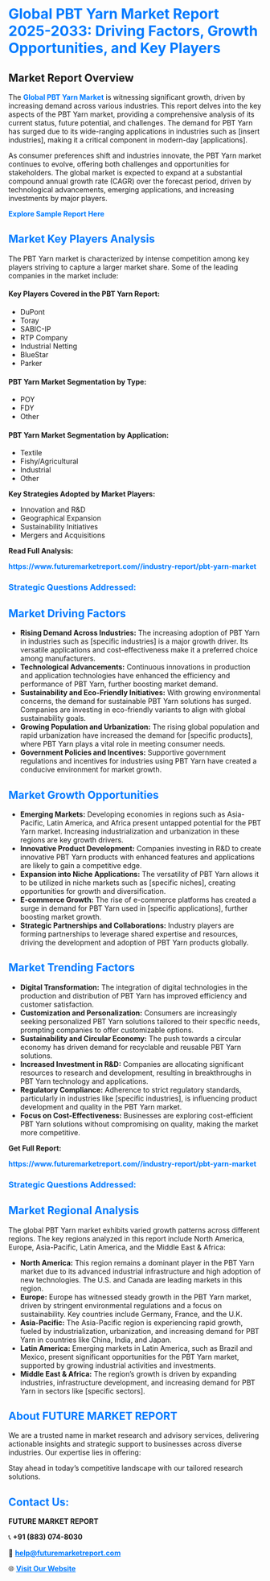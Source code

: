 <h1 style="color: #007BFF;">Global PBT Yarn Market Report 2025-2033: Driving Factors, Growth Opportunities, and Key Players</h1>

<section id="overview">
<h2>Market Report Overview</h2>
<p>The <a href="https://www.futuremarketreport.com//industry-report/pbt-yarn-market" style="color: #007BFF; text-decoration: none;"><strong>Global PBT Yarn Market</strong></a> is witnessing significant growth, driven by increasing demand across various industries. This report delves into the key aspects of the PBT Yarn market, providing a comprehensive analysis of its current status, future potential, and challenges. The demand for PBT Yarn has surged due to its wide-ranging applications in industries such as [insert industries], making it a critical component in modern-day [applications].</p>
<p>As consumer preferences shift and industries innovate, the PBT Yarn market continues to evolve, offering both challenges and opportunities for stakeholders. The global market is expected to expand at a substantial compound annual growth rate (CAGR) over the forecast period, driven by technological advancements, emerging applications, and increasing investments by major players.</p>
</section>

<section id="overview">
<p><a href="https://www.futuremarketreport.com//request-sample/reportId=49043" style="color: #007BFF; text-decoration: none;"><strong>Explore Sample Report Here</strong></a></p>
</section>

<section id="key-players">
<h2 style="color: #007BFF;">Market Key Players Analysis</h2>
<p>The PBT Yarn market is characterized by intense competition among key players striving to capture a larger market share. Some of the leading companies in the market include:</p>
<h4>Key Players Covered in the PBT Yarn Report:</h4>
<ul><li>DuPont</li><li>Toray</li><li>SABIC-IP</li><li>RTP Company</li><li>Industrial Netting</li><li>BlueStar</li><li>Parker</li></ul>
<h4>PBT Yarn Market Segmentation by Type:</h4>
<ul><li>POY</li><li>FDY</li><li>Other</li></ul>

<h4>PBT Yarn Market Segmentation by Application:</h4>
<ul><li>Textile</li><li>Fishy/Agricultural</li><li>Industrial</li><li>Other</li></ul>
<p><strong>Key Strategies Adopted by Market Players:</strong></p>
<ul>
<li>Innovation and R&D</li>
<li>Geographical Expansion</li>
<li>Sustainability Initiatives</li>
<li>Mergers and Acquisitions</li>
</ul>
</section>

<section>
<p><strong>Read Full Analysis: </strong></p><a href="https://www.futuremarketreport.com//industry-report/pbt-yarn-market" style="color: #007BFF; text-decoration: none;"><strong>https://www.futuremarketreport.com//industry-report/pbt-yarn-market</strong></a>
<h3 style="color: #007BFF;">Strategic Questions Addressed:</h3>
</section>

<section id="driving-factors">
<h2 style="color: #007BFF;">Market Driving Factors</h2>
<ul>
<li><strong>Rising Demand Across Industries:</strong> The increasing adoption of PBT Yarn in industries such as [specific industries] is a major growth driver. Its versatile applications and cost-effectiveness make it a preferred choice among manufacturers.</li>
<li><strong>Technological Advancements:</strong> Continuous innovations in production and application technologies have enhanced the efficiency and performance of PBT Yarn, further boosting market demand.</li>
<li><strong>Sustainability and Eco-Friendly Initiatives:</strong> With growing environmental concerns, the demand for sustainable PBT Yarn solutions has surged. Companies are investing in eco-friendly variants to align with global sustainability goals.</li>
<li><strong>Growing Population and Urbanization:</strong> The rising global population and rapid urbanization have increased the demand for [specific products], where PBT Yarn plays a vital role in meeting consumer needs.</li>
<li><strong>Government Policies and Incentives:</strong> Supportive government regulations and incentives for industries using PBT Yarn have created a conducive environment for market growth.</li>
</ul>
</section>

<section id="growth-opportunities">
<h2 style="color: #007BFF;">Market Growth Opportunities</h2>
<ul>
<li><strong>Emerging Markets:</strong> Developing economies in regions such as Asia-Pacific, Latin America, and Africa present untapped potential for the PBT Yarn market. Increasing industrialization and urbanization in these regions are key growth drivers.</li>
<li><strong>Innovative Product Development:</strong> Companies investing in R&D to create innovative PBT Yarn products with enhanced features and applications are likely to gain a competitive edge.</li>
<li><strong>Expansion into Niche Applications:</strong> The versatility of PBT Yarn allows it to be utilized in niche markets such as [specific niches], creating opportunities for growth and diversification.</li>
<li><strong>E-commerce Growth:</strong> The rise of e-commerce platforms has created a surge in demand for PBT Yarn used in [specific applications], further boosting market growth.</li>
<li><strong>Strategic Partnerships and Collaborations:</strong> Industry players are forming partnerships to leverage shared expertise and resources, driving the development and adoption of PBT Yarn products globally.</li>
</ul>
</section>

<section id="trending-factors">
<h2 style="color: #007BFF;">Market Trending Factors</h2>
<ul>
<li><strong>Digital Transformation:</strong> The integration of digital technologies in the production and distribution of PBT Yarn has improved efficiency and customer satisfaction.</li>
<li><strong>Customization and Personalization:</strong> Consumers are increasingly seeking personalized PBT Yarn solutions tailored to their specific needs, prompting companies to offer customizable options.</li>
<li><strong>Sustainability and Circular Economy:</strong> The push towards a circular economy has driven demand for recyclable and reusable PBT Yarn solutions.</li>
<li><strong>Increased Investment in R&D:</strong> Companies are allocating significant resources to research and development, resulting in breakthroughs in PBT Yarn technology and applications.</li>
<li><strong>Regulatory Compliance:</strong> Adherence to strict regulatory standards, particularly in industries like [specific industries], is influencing product development and quality in the PBT Yarn market.</li>
<li><strong>Focus on Cost-Effectiveness:</strong> Businesses are exploring cost-efficient PBT Yarn solutions without compromising on quality, making the market more competitive.</li>
</ul>
</section>

<section>
<p><strong>Get Full Report: </strong></p><a href="https://www.futuremarketreport.com//industry-report/pbt-yarn-market" style="color: #007BFF; text-decoration: none;"><strong>https://www.futuremarketreport.com//industry-report/pbt-yarn-market</strong></a>
<h3 style="color: #007BFF;">Strategic Questions Addressed:</h3>
</section>


<section id="regional-analysis">
<h2 style="color: #007BFF;">Market Regional Analysis</h2>
<p>The global PBT Yarn market exhibits varied growth patterns across different regions. The key regions analyzed in this report include North America, Europe, Asia-Pacific, Latin America, and the Middle East & Africa:</p>
<ul>
<li><strong>North America:</strong> This region remains a dominant player in the PBT Yarn market due to its advanced industrial infrastructure and high adoption of new technologies. The U.S. and Canada are leading markets in this region.</li>
<li><strong>Europe:</strong> Europe has witnessed steady growth in the PBT Yarn market, driven by stringent environmental regulations and a focus on sustainability. Key countries include Germany, France, and the U.K.</li>
<li><strong>Asia-Pacific:</strong> The Asia-Pacific region is experiencing rapid growth, fueled by industrialization, urbanization, and increasing demand for PBT Yarn in countries like China, India, and Japan.</li>
<li><strong>Latin America:</strong> Emerging markets in Latin America, such as Brazil and Mexico, present significant opportunities for the PBT Yarn market, supported by growing industrial activities and investments.</li>
<li><strong>Middle East & Africa:</strong> The region’s growth is driven by expanding industries, infrastructure development, and increasing demand for PBT Yarn in sectors like [specific sectors].</li>
</ul>
</section>

<footer>
<h2 style="color: #007BFF;">About FUTURE MARKET REPORT</h2>
<p>We are a trusted name in market research and advisory services, delivering actionable insights and strategic support to businesses across diverse industries. Our expertise lies in offering:</p>

<p>Stay ahead in today’s competitive landscape with our tailored research solutions.</p>

<h2 style="color: #007BFF;">Contact Us:</h2>
<p><strong>FUTURE MARKET REPORT</strong></p>
<p>📞 <strong>+91 (883) 074-8030</strong></p>
<p>📧 <strong><a href="mailto:help@futuremarketreport.com" style="color: #007BFF;">help@futuremarketreport.com</a></strong></p>
<p>🌐 <strong><a href="https://www.futuremarketreport.com/" style="color: #007BFF;">Visit Our Website</a></strong></p>
</footer>